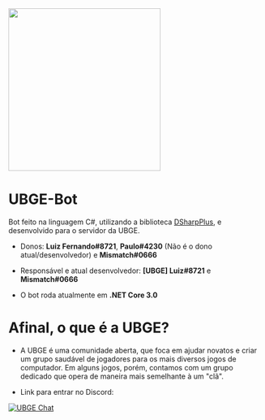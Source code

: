 <img src="https://cdn.discordapp.com/attachments/536726278074662914/543573575207092265/Logo_UBGE_2.png" height="320" width="300">

# UBGE-Bot
Bot feito na linguagem C#, utilizando a biblioteca [DSharpPlus](https://github.com/DSharpPlus/DSharpPlus/), e desenvolvido para o servidor da UBGE.

- Donos: **Luiz Fernando#8721**, **Paulo#4230** (Não é o dono atual/desenvolvedor) e **Mismatch#0666**
- Responsável e atual desenvolvedor: **[UBGE] Luiz#8721** e **Mismatch#0666**

- O bot roda atualmente em **.NET Core 3.0**

# Afinal, o que é a UBGE?

- A UBGE é uma comunidade aberta, que foca em ajudar novatos e criar um grupo saudável de jogadores para os mais diversos jogos de computador. Em alguns jogos, porém, contamos com um grupo dedicado que opera de maneira mais semelhante à um "clã".

- Link para entrar no Discord:

[![UBGE Chat](https://discordapp.com/api/guilds/194925640888221698/embed.png?style=banner1)](https://discord.gg/F8Pjnj2)